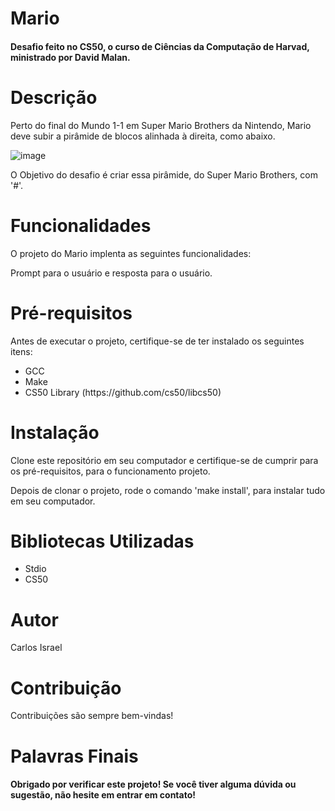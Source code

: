 # Mario
<h4>Desafio feito no CS50, o curso de Ciências da Computação de Harvad, ministrado por David Malan.</h4>

<h1>Descrição</h1>
<p>Perto do final do Mundo 1-1 em Super Mario Brothers da Nintendo, Mario deve subir a pirâmide de blocos alinhada à direita, como abaixo.</p>

![image](https://user-images.githubusercontent.com/98050243/230786814-0b30ac08-6beb-45f0-aa53-cbf23f1fff06.png)

<p>O Objetivo do desafio é criar essa pirâmide, do Super Mario Brothers, com '#'.</p>

<h1>Funcionalidades</h1>
<p>O projeto do Mario implenta as seguintes funcionalidades:</p>

<p>Prompt para o usuário e resposta para o usuário.</p>

<h1>Pré-requisitos</h1>
<p>Antes de executar o projeto, certifique-se de ter instalado os seguintes itens:</p>

<ul>
<li>GCC</li>
<li>Make</li>
<li>CS50 Library (https://github.com/cs50/libcs50)</li>
</ul>

<h1>Instalação</h1>
<p>Clone este repositório em seu computador e certifique-se de cumprir para os pré-requisitos, para o funcionamento projeto.</p>
<p>Depois de clonar o projeto, rode o comando 'make install', para instalar tudo em seu computador.</p>

<h1>Bibliotecas Utilizadas</h1>
<ul>
<li>Stdio</li>
<li>CS50</li>
</ul>

<h1>Autor</h1>
<p>Carlos Israel</p>

<h1>Contribuição</h1>
<p>Contribuições são sempre bem-vindas!

<h1>Palavras Finais</h1>
<h4>Obrigado por verificar este projeto! Se você tiver alguma dúvida ou sugestão, não hesite em entrar em contato!</h4>
